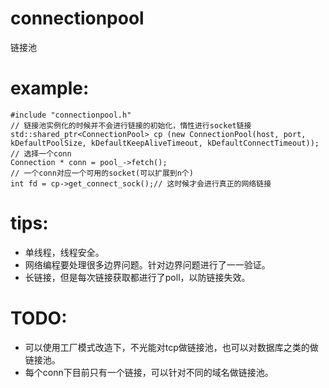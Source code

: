 # connectionpool
链接池

# example:
    #include "connectionpool.h"
    // 链接池实例化的时候并不会进行链接的初始化，惰性进行socket链接
    std::shared_ptr<ConnectionPool> cp (new ConnectionPool(host, port, kDefaultPoolSize, kDefaultKeepAliveTimeout, kDefaultConnectTimeout));
    // 选择一个conn
    Connection * conn = pool_->fetch();
    // 一个conn对应一个可用的socket(可以扩展到n个)
    int fd = cp->get_connect_sock();// 这时候才会进行真正的网络链接
    
# tips:
- 单线程，线程安全。
- 网络编程要处理很多边界问题。针对边界问题进行了一一验证。
- 长链接，但是每次链接获取都进行了poll，以防链接失效。

# TODO:
- 可以使用工厂模式改造下，不光能对tcp做链接池，也可以对数据库之类的做链接池。
- 每个conn下目前只有一个链接，可以针对不同的域名做链接池。
